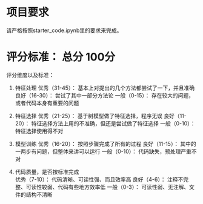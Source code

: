 # 项目要求
请严格按照starter_code.ipynb里的要求来完成。 


# 评分标准： 总分 100分

评分维度以及标准：                             
1. 特征处理
优秀（31-45）： 基本上对提出的几个方法都尝试了一下，并且准确
良好（16-30）： 尝试了其中一部分方法论
一般（0-15）： 存在较大的问题，或者代码本身有重要的问题

2. 特征选择
优秀（21-25）： 基于树模型做了特征选择，程序无误
良好（11-20）： 特征选择方法上用的不准确，但还是尝试做了特征选择
一般（0-10）： 特征选择使用得不对

3. 模型训练
优秀（16-20）： 按照步骤完成了所有的过程
良好（11-15）： 其中的一两步有问题，但整体来讲可以运行
一般（0-10）： 代码缺失，预处理严重不对

4. 代码质量，是否按标准完成         
优秀（7-10）： 代码清晰、可读性强、而且效率高
良好（4-6）： 注释不完整、可读性较弱、代码有些地方效率低
一般（0-3）： 可读性弱、无注解、文件的结构不清晰
 


